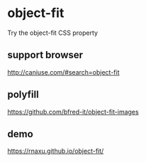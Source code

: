 # object-fit
Try the object-fit CSS property

## support browser
http://caniuse.com/#search=object-fit

## polyfill
https://github.com/bfred-it/object-fit-images

## demo
https://rnaxu.github.io/object-fit/
